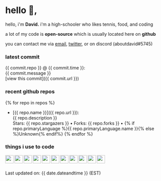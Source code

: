 # hello 👋,
hello, i'm <b>David.</b> i'm a high-schooler who likes tennis, food, and coding

a lot of my code is **open-source** which is usually located here on **github**

you can contact me via [email](mailto:aboutdavid@protonmail.com), [twitter](https://twitter.com/@UpscaleDavid), or on discord (aboutdavid#5745)

### latest commit
{{ commit.repo }} @ {{ commit.time }}:<br>
{{ commit.message }}<br>
[view this commit]({{ commit.url }})

### recent github repos
{% for repo in repos %}
- [{{ repo.name }}]({{ repo.url }}):<br>
{{ repo.description }}<br>
Stars: {{ repo.stargazers }} • Forks: {{ repo.forks }} • {% if repo.primaryLanguage %}{{ repo.primaryLanguage.name }}{% else %}Unknown{% endif%}
{% endfor %}

### things i use to code
<img src="{{ icons.html }}" align="left" width="26px">
<img src="{{ icons.css }}" align="left" width="26px">
<img src="{{ icons.javascript }}" align="left" width="26px">
<img src="{{ icons.nodejs }}" align="left" width="26px">
<img src="{{ icons.php }}" align="left" width="26px">
<img src="{{ icons.sass }}" align="left" width="26px">
<img src="{{ icons.github }}" align="left" width="26px">
<img src="{{ icons.git }}" align="left" width="26px">
<img src="{{ icons.gitlab }}" align="left" width="26px">
<img src="{{ icons.npm }}" align="left" width="26px">
<img src="{{ icons.vsc }}" align="left" width="26px">
<br><br>

Last updated on: {{ date.dateandtime }} (EST)

